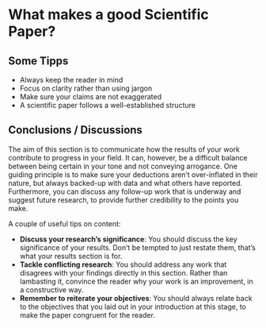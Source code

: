 # What makes a good Scientific Paper?




## Some Tipps

* Always keep the reader in mind
* Focus on clarity rather than using jargon
* Make sure your claims are not exaggerated
* A scientific paper follows a well-established structure


## Conclusions / Discussions

The aim of this section is to communicate how the results of your work contribute to progress in your field. It can, however, be a difficult balance between being certain in your tone and not conveying arrogance. One guiding principle is to make sure your deductions aren’t over-inflated in their nature, but always backed-up with data and what others have reported. Furthermore, you can discuss any follow-up work that is underway and suggest future research, to provide further credibility to the points you make.

A couple of useful tips on content:

* **Discuss your research’s significance**: You should discuss the key significance of your results. Don’t be tempted to just restate them, that’s what your results section is for.
* **Tackle conflicting research**: You should address any work that disagrees with your findings directly in this section. Rather than lambasting it, convince the reader why your work is an improvement, in a constructive way.
* **Remember to reiterate your objectives**: You should always relate back to the objectives that you laid out in your introduction at this stage, to make the paper congruent for the reader.


